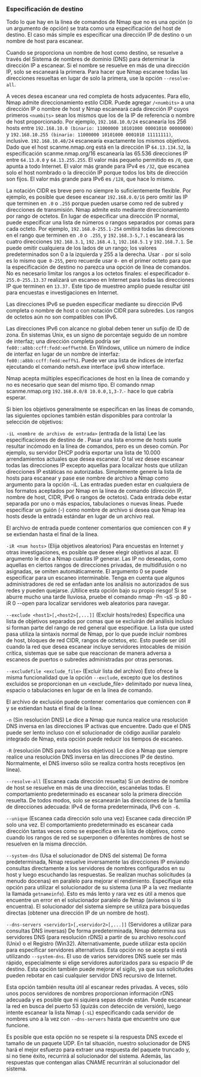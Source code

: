 ### Especificación de destino
Todo lo que hay en la línea de comandos de Nmap que no es una opción (o un argumento de opción) se trata como una especificación del host de destino. El caso más simple es especificar una dirección IP de destino o un nombre de host para escanear.

Cuando se proporciona un nombre de host como destino, se resuelve a través del Sistema de nombres de dominio (DNS) para determinar la dirección IP a escanear. Si el nombre se resuelve en más de una dirección IP, solo se escaneará la primera. Para hacer que Nmap escanee todas las direcciones resueltas en lugar de solo la primera, use la opción `--resolve-all`.

A veces desea escanear una red completa de hosts adyacentes. Para ello, Nmap admite direccionamiento estilo CIDR. Puede agregar `/<numbits>` a una dirección IP o nombre de host y Nmap escaneará cada dirección IP cuyos primeros `<numbits>` sean los mismos que los de la IP de referencia o nombre de host proporcionado. Por ejemplo, `192.168.10.0/24` escanearía los 256 hosts entre `192.168.10.0 (binario: 11000000 10101000 00001010 00000000)` y `192.168.10.255 (binario: 11000000 10101000 0001010 11111111)`, inclusive. `192.168.10.40/24` escanearía exactamente los mismos objetivos. Dado que el host scanme.nmap.org está en la dirección IP `64.13.134.52`, la especificación scanme.nmap.org/16 escanearía las 65.536 direcciones IP entre `64.13.0.0` y `64.13.255.255`. El valor más pequeño permitido es `/0`, que apunta a todo Internet. El valor más grande para IPv4 es `/32`, que escanea solo el host nombrado o la dirección IP porque todos los bits de dirección son fijos. El valor más grande para IPv6 es `/128`, que hace lo mismo.

La notación CIDR es breve pero no siempre lo suficientemente flexible. Por ejemplo, es posible que desee escanear `192.168.0.0/16` pero omitir las IP que terminen en `.0` o `.255` porque pueden usarse como red de subred y direcciones de transmisión. Nmap admite esto mediante direccionamiento por rango de octetos. En lugar de especificar una dirección IP normal, puede especificar una lista de números o rangos separados por comas para cada octeto. Por ejemplo, `192.168.0-255.1-254` omitirá todas las direcciones en el rango que terminen en `.0` o` .255`, y `192.168.3-5,7.1` escaneará las cuatro direcciones `192.168.3.1`, `192.168.4.1`, `192.168.5.1` y `192.168.7.1`. Se puede omitir cualquiera de los lados de un rango; los valores predeterminados son 0 a la izquierda y 255 a la derecha. Usar `-` por sí solo es lo mismo que` 0-255`, pero recuerde usar `0-` en el primer octeto para que la especificación de destino no parezca una opción de línea de comandos. No es necesario limitar los rangos a los octetos finales: el especificador `0-255.0-255.13.37` realizará un escaneo en Internet para todas las direcciones IP que terminen en `13.37.` Este tipo de muestreo amplio puede resultar útil para encuestas e investigaciones en Internet.

Las direcciones IPv6 se pueden especificar mediante su dirección IPv6 completa o nombre de host o con notación CIDR para subredes. Los rangos de octetos aún no son compatibles con IPv6.

Las direcciones IPv6 con alcance no global deben tener un sufijo de ID de zona. En sistemas Unix, es un signo de porcentaje seguido de un nombre de interfaz; una dirección completa podría ser `fe80::a8bb:ccff:fedd:eeff%eth0`. En Windows, utilice un número de índice de interfaz en lugar de un nombre de interfaz: `fe80::a8bb:ccff:fedd:eeff%1`. Puede ver una lista de índices de interfaz ejecutando el comando netsh.exe interface ipv6 show interface.

Nmap acepta múltiples especificaciones de host en la línea de comando y no es necesario que sean del mismo tipo. El comando nmap scanme.nmap.org `192.168.0.0/8 10.0.0,1,3-7`.`-` hace lo que cabría esperar.

Si bien los objetivos generalmente se especifican en las líneas de comando, las siguientes opciones también están disponibles para controlar la selección de objetivos:

`-iL <nombre de archivo de entrada>` (entrada de la lista)
Lee las especificaciones de destino de <inputfilename>. Pasar una lista enorme de hosts suele resultar incómodo en la línea de comandos, pero es un deseo común. Por ejemplo, su servidor DHCP podría exportar una lista de 10.000 arrendamientos actuales que desea escanear. O tal vez desee escanear todas las direcciones IP excepto aquellas para localizar hosts que utilizan direcciones IP estáticas no autorizadas. Simplemente genere la lista de hosts para escanear y pase ese nombre de archivo a Nmap como argumento para la opción -iL. Las entradas pueden estar en cualquiera de los formatos aceptados por Nmap en la línea de comando (dirección IP, nombre de host, CIDR, IPv6 o rangos de octetos). Cada entrada debe estar separada por uno o más espacios, tabulaciones o nuevas líneas. Puede especificar un guión (-) como nombre de archivo si desea que Nmap lea hosts desde la entrada estándar en lugar de un archivo real.

El archivo de entrada puede contener comentarios que comiencen con # y se extiendan hasta el final de la línea.

`-iR <num hosts>` (Elija objetivos aleatorios)
Para encuestas en Internet y otras investigaciones, es posible que desee elegir objetivos al azar. El argumento <num hosts> le dice a Nmap cuántas IP generar. Las IP no deseadas, como aquellas en ciertos rangos de direcciones privadas, de multidifusión o no asignadas, se omiten automáticamente. El argumento 0 se puede especificar para un escaneo interminable. Tenga en cuenta que algunos administradores de red se enfadan ante los análisis no autorizados de sus redes y pueden quejarse. ¡Utilice esta opción bajo su propio riesgo! Si se aburre mucho una tarde lluviosa, pruebe el comando nmap -Pn -sS -p 80 -iR 0 --open para localizar servidores web aleatorios para navegar.

`--exclude <host1>[,<host2>[,...]]` (Excluir hosts/redes)
Especifica una lista de objetivos separados por comas que se excluirán del análisis incluso si forman parte del rango de red general que especifique. La lista que usted pasa utiliza la sintaxis normal de Nmap, por lo que puede incluir nombres de host, bloques de red CIDR, rangos de octetos, etc. Esto puede ser útil cuando la red que desea escanear incluye servidores intocables de misión crítica, sistemas que se sabe que reaccionan de manera adversa a escaneos de puertos o subredes administradas por otras personas.

`--excludefile <exclude_file>` (Excluir lista del archivo)
Esto ofrece la misma funcionalidad que la opción `--exclude`, excepto que los destinos excluidos se proporcionan en un <exclude_file> delimitado por nueva línea, espacio o tabulaciones en lugar de en la línea de comando.

El archivo de exclusión puede contener comentarios que comiencen con # y se extiendan hasta el final de la línea.

`-n` (Sin resolución DNS)
Le dice a Nmap que nunca realice una resolución DNS inversa en las direcciones IP activas que encuentre. Dado que el DNS puede ser lento incluso con el solucionador de código auxiliar paralelo integrado de Nmap, esta opción puede reducir los tiempos de escaneo.

`-R` (resolución DNS para todos los objetivos)
Le dice a Nmap que siempre realice una resolución DNS inversa en las direcciones IP de destino. Normalmente, el DNS inverso sólo se realiza contra hosts receptivos (en línea).

`--resolve-all` (Escanea cada dirección resuelta)
Si un destino de nombre de host se resuelve en más de una dirección, escanéelas todas. El comportamiento predeterminado es escanear solo la primera dirección resuelta. De todos modos, solo se escanearán las direcciones de la familia de direcciones adecuada: IPv4 de forma predeterminada, IPv6 con `-6`.

`--unique` (Escanea cada dirección solo una vez)
Escanee cada dirección IP solo una vez. El comportamiento predeterminado es escanear cada dirección tantas veces como se especifica en la lista de objetivos, como cuando los rangos de red se superponen o diferentes nombres de host se resuelven en la misma dirección.

`--system-dns` (Usa el solucionador de DNS del sistema)
De forma predeterminada, Nmap resuelve inversamente las direcciones IP enviando consultas directamente a los servidores de nombres configurados en su host y luego escuchando las respuestas. Se realizan muchas solicitudes (a menudo docenas) en paralelo para mejorar el rendimiento. Especifique esta opción para utilizar el solucionador de su sistema (una IP a la vez mediante la llamada `getnameinfo`). Esto es más lento y rara vez es útil a menos que encuentre un error en el solucionador paralelo de Nmap (avísenos si lo encuentra). El solucionador del sistema siempre se utiliza para búsquedas directas (obtener una dirección IP de un nombre de host).

`--dns-servers <servidor1>[,<servidor2>[,...]]` (Servidores a utilizar para consultas DNS inversas)
De forma predeterminada, Nmap determina sus servidores DNS (para resolución rDNS) a partir de su archivo resolv.conf (Unix) o el Registro (Win32). Alternativamente, puede utilizar esta opción para especificar servidores alternativos. Esta opción no se acepta si está utilizando `--system-dns`. El uso de varios servidores DNS suele ser más rápido, especialmente si elige servidores autorizados para su espacio IP de destino. Esta opción también puede mejorar el sigilo, ya que sus solicitudes pueden rebotar en casi cualquier servidor DNS recursivo de Internet.

Esta opción también resulta útil al escanear redes privadas. A veces, sólo unos pocos servidores de nombres proporcionan información rDNS adecuada y es posible que ni siquiera sepas dónde están. Puede escanear la red en busca del puerto 53 (quizás con detección de versión), luego intente escanear la lista Nmap (`-sL`) especificando cada servidor de nombres uno a la vez con `--dns-servers` hasta que encuentre uno que funcione.

Es posible que esta opción no se respete si la respuesta DNS excede el tamaño de un paquete UDP. En tal situación, nuestro solucionador de DNS hará el mejor esfuerzo para extraer una respuesta del paquete truncado y, si no tiene éxito, recurrirá al solucionador del sistema. Además, las respuestas que contengan alias CNAME recurrirán al solucionador del sistema.
